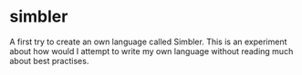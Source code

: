 # simbler
A first try to create an own language called Simbler.
This is an experiment about how would I attempt to write my own language without reading much about best practises.
